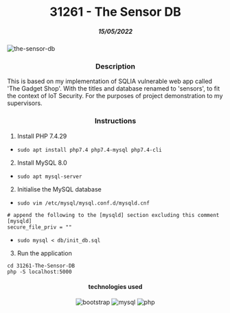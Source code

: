 <h1 align="center">31261 - The Sensor DB</h1>
<h5 align="center">15/05/2022</h5>

![the-sensor-db](https://user-images.githubusercontent.com/19354579/168476334-f9ab3256-b5da-4387-a4c1-787a94002b27.png)

<h3 align="center">Description</h3>

This is based on my implementation of SQLIA vulnerable web app called 'The Gadget Shop'. With the titles and database renamed to 'sensors', to fit the context of IoT Security. For the purposes of project demonstration to my supervisors.

<h3 align="center">Instructions</h3>

1. Install PHP 7.4.29
- `sudo apt install php7.4 php7.4-mysql php7.4-cli`

2. Install MySQL 8.0
- `sudo apt mysql-server`

2. Initialise the MySQL database
- `sudo vim /etc/mysql/mysql.conf.d/mysqld.cnf`
```
# append the following to the [mysqld] section excluding this comment
[mysqld]
secure_file_priv = ""
```
- `sudo mysql < db/init_db.sql`
3. Run the application
```
cd 31261-The-Sensor-DB
php -S localhost:5000
```

<h4 align="center">technologies used</h4>
<div align="center">
   <img alt="bootstrap" src="https://img.shields.io/badge/-Bootstrap-black?logo=bootstrap">
   <img alt="mysql" src="https://img.shields.io/badge/-MySQL-black?logo=mysql&logoColor=cyan">
   <img alt="php" src="https://img.shields.io/badge/-PHP-black?logo=php">
</div>
